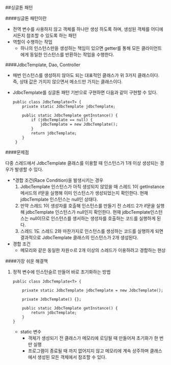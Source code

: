 ##싱글톤 패턴

####싱글톤 패턴이란

- 전역 변수를 사용하지 않고 객체를 하나만 생성 하도록 하며, 생성된 객체를 어디에서든지 참조할 수 있도록 하는 패턴
- 역할이 수행하는 작업
  - 하나의 인스턴스만을 생성하는 책임이 있으면 getter를 통해 모든 클라이언트에게 동일한 인스턴스를 반환하는 작업을 수행한다.



####JdbcTemplate, Dao, Controller

- 매번 인스턴스를 생성하지 않아도 되는 대표적인 클래스가 위 3가지 클래스이다.
  즉, 상태 값은 가지지 않으면서 메소드만 가지는 클래스이다.

- JdbcTemplate를 싱글톤 패턴 기반으로 구현하면 다음과 같이 구현할 수 있다.

  ```
  public class JdbcTemplate<T> {
      private static JdbcTemplate jdbcTemplate;
  
      public static JdbcTemplate getInstance() {
          if (jdbcTemplate == null) {
              jdbcTemplate = new JdbcTemplate();
          }
          return jdbcTemplate;
      }
   }
  ```

####문제점

다중 스레드에서 JdbcTemplate 클래스를 이용할 때 인스턴스가 1개 이상 생성되는 경우가 발생할 수 있다.

- *경합 조건(Race Condition)을 발생시키는 경우
  1. JdbcTemplate 인스턴스가 아직 생성되지 않았을 때 스레드 1이 getInstance 메서드의 if문을 실행해 이미 인스턴스가 생성되었는지 확인한다. 현재 jdbcTemplate 인스턴스는 null인 상태다.
  2. 만약 스레드 1이 생성자를 호출해 인스턴스를 만들기 전 스레드 2가 if문을 실행해 jdbcTemplate 인스턴스가 null인지 확인한다. 현재 jdbcTemplate인스턴스는 null이므로 인스턴스를 생서하는 생성자를 호출하는 코드를 실행하게 된다.
  3. 스레드 1도 스레드 2와 마찬가지로 인스턴스를 생성하는 코드를 실행하게 되면 결과적으로 JdbcTemplate 클래스의 인스턴스가 2개 생성된다.
- 경합 조건
  - 메모리와 같은 동일한 자원ㅇ르 2개 이상의 스레드가 이용하려고 경합하는 현상



####가장 쉬운 해결책

1. 정적 변수에 인스턴슬르 만들어 바로 초기화하는 방법

   ```
   public class JdbcTemplate<T> {
   
       private static JdbcTemplate jdbcTemplate = new JdbcTemplate();
   
       private JdbcTemplate() {};
   
       public static JdbcTemplate getInstance() {
           return jdbcTemplate;
       }
   }
   ```

   - static 변수
     - 객체가 생성되기 전 클래스가 메모리에 로딩될 때 만들어져 초기화가 한 번만 실행
     - 프로그램이 종료될 때 까지 없어지지 않고 메모리에 계속 상주하며 클래스에서 생성된 모든 객체에서 참조할 수 있다.